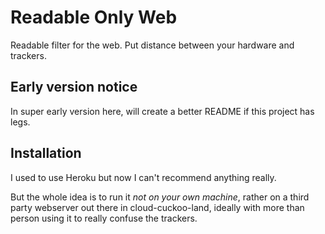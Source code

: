 # Readable Only Web

Readable filter for the web. Put distance between your hardware and trackers.

## Early version notice

In super early version here, will create a better README if this project has legs.

## Installation

I used to use Heroku but now I can't recommend anything really.

But the whole idea is to run it _not on your own machine_, rather on a third party webserver out there in cloud-cuckoo-land, ideally with more than person using it to really confuse the trackers.